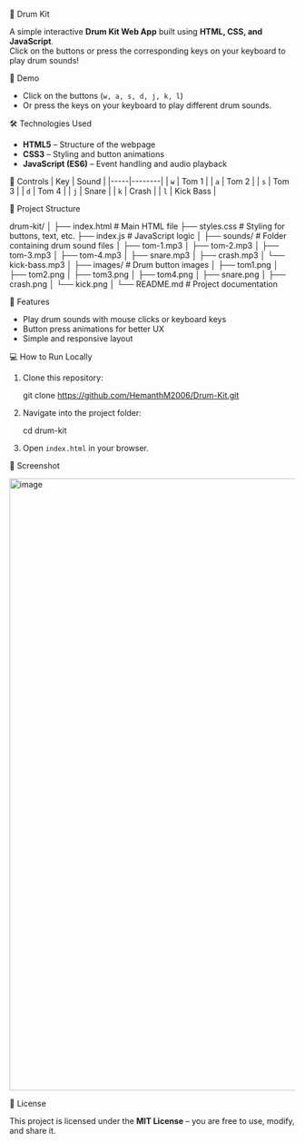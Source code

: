  🥁 Drum Kit

A simple interactive **Drum Kit Web App** built using **HTML, CSS, and JavaScript**.  
Click on the buttons or press the corresponding keys on your keyboard to play drum sounds!


🚀 Demo
- Click on the buttons (`w, a, s, d, j, k, l`)  
- Or press the keys on your keyboard to play different drum sounds.  



🛠️ Technologies Used
- **HTML5** – Structure of the webpage  
- **CSS3** – Styling and button animations  
- **JavaScript (ES6)** – Event handling and audio playback  



🎵 Controls
| Key | Sound |
|-----|--------|
| `w` | Tom 1 |
| `a` | Tom 2 |
| `s` | Tom 3 |
| `d` | Tom 4 |
| `j` | Snare |
| `k` | Crash |
| `l` | Kick Bass |



📂 Project Structure

drum-kit/
│
├── index.html        # Main HTML file
├── styles.css        # Styling for buttons, text, etc.
├── index.js          # JavaScript logic
│
├── sounds/           # Folder containing drum sound files
│   ├── tom-1.mp3
│   ├── tom-2.mp3
│   ├── tom-3.mp3
│   ├── tom-4.mp3
│   ├── snare.mp3
│   ├── crash.mp3
│   └── kick-bass.mp3
│
├── images/           # Drum button images
│   ├── tom1.png
│   ├── tom2.png
│   ├── tom3.png
│   ├── tom4.png
│   ├── snare.png
│   ├── crash.png
│   └── kick.png
│
└── README.md         # Project documentation


🎯 Features
- Play drum sounds with mouse clicks or keyboard keys  
- Button press animations for better UX  
- Simple and responsive layout  


💻 How to Run Locally
1. Clone this repository:

   git clone https://github.com/HemanthM2006/Drum-Kit.git


2. Navigate into the project folder:

   cd drum-kit
   
3. Open `index.html` in your browser.


 📸 Screenshot

<img width="1917" height="1079" alt="image" src="https://github.com/user-attachments/assets/9d1b26f9-4c33-4398-89de-855fb551359c" />


📜 License

This project is licensed under the **MIT License** – you are free to use, modify, and share it.
